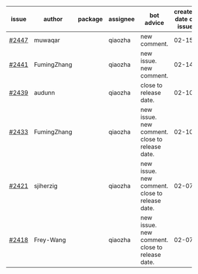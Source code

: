 | issue | author | package | assignee | bot advice | created date of issue | target release date | date from target |
| ------ | ------ | ------ | ------ | ------ | ------ | ------ | :-----: |
| [#2447](https://github.com/Azure/sdk-release-request/issues/2447) | muwaqar |  | qiaozha | new comment. | 02-15 | 02-28 |  |
| [#2441](https://github.com/Azure/sdk-release-request/issues/2441) | FumingZhang |  | qiaozha | new issue. new comment. | 02-14 | 02-21 |  |
| [#2439](https://github.com/Azure/sdk-release-request/issues/2439) | audunn |  | qiaozha | close to release date.  | 02-10 | 02-14 | -2 |
| [#2433](https://github.com/Azure/sdk-release-request/issues/2433) | FumingZhang |  | qiaozha | new issue. new comment. close to release date.  | 02-10 | 02-14 | -2 |
| [#2421](https://github.com/Azure/sdk-release-request/issues/2421) | sjiherzig |  | qiaozha | new issue. new comment. close to release date.  | 02-07 | 02-15 | -1 |
| [#2418](https://github.com/Azure/sdk-release-request/issues/2418) | Frey-Wang |  | qiaozha | new issue. new comment. close to release date.  | 02-07 | 02-14 | -2 |
